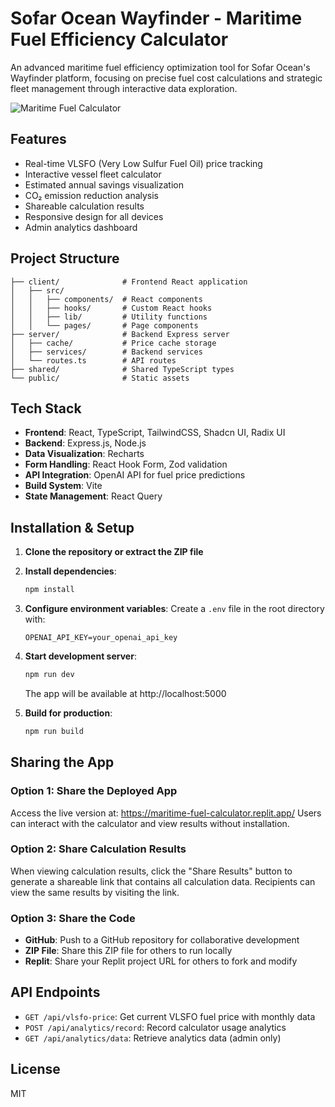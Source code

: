 
# Sofar Ocean Wayfinder - Maritime Fuel Efficiency Calculator

An advanced maritime fuel efficiency optimization tool for Sofar Ocean's Wayfinder platform, focusing on precise fuel cost calculations and strategic fleet management through interactive data exploration.

![Maritime Fuel Calculator](https://maritime-fuel-calculator.replit.app/banner.png)

## Features

- Real-time VLSFO (Very Low Sulfur Fuel Oil) price tracking
- Interactive vessel fleet calculator
- Estimated annual savings visualization
- CO₂ emission reduction analysis
- Shareable calculation results
- Responsive design for all devices
- Admin analytics dashboard

## Project Structure

```
├── client/              # Frontend React application
│   ├── src/
│   │   ├── components/  # React components
│   │   ├── hooks/       # Custom React hooks
│   │   ├── lib/         # Utility functions
│   │   └── pages/       # Page components
├── server/              # Backend Express server
│   ├── cache/           # Price cache storage
│   ├── services/        # Backend services
│   └── routes.ts        # API routes
├── shared/              # Shared TypeScript types
└── public/              # Static assets
```

## Tech Stack

- **Frontend**: React, TypeScript, TailwindCSS, Shadcn UI, Radix UI
- **Backend**: Express.js, Node.js
- **Data Visualization**: Recharts
- **Form Handling**: React Hook Form, Zod validation
- **API Integration**: OpenAI API for fuel price predictions
- **Build System**: Vite
- **State Management**: React Query

## Installation & Setup

1. **Clone the repository or extract the ZIP file**

2. **Install dependencies**:
   ```bash
   npm install
   ```

3. **Configure environment variables**:
   Create a `.env` file in the root directory with:
   ```
   OPENAI_API_KEY=your_openai_api_key
   ```

4. **Start development server**:
   ```bash
   npm run dev
   ```
   The app will be available at http://localhost:5000

5. **Build for production**:
   ```bash
   npm run build
   ```

## Sharing the App

### Option 1: Share the Deployed App

Access the live version at: https://maritime-fuel-calculator.replit.app/
Users can interact with the calculator and view results without installation.

### Option 2: Share Calculation Results

When viewing calculation results, click the "Share Results" button to generate a shareable link that contains all calculation data. Recipients can view the same results by visiting the link.

### Option 3: Share the Code

- **GitHub**: Push to a GitHub repository for collaborative development
- **ZIP File**: Share this ZIP file for others to run locally
- **Replit**: Share your Replit project URL for others to fork and modify

## API Endpoints

- `GET /api/vlsfo-price`: Get current VLSFO fuel price with monthly data
- `POST /api/analytics/record`: Record calculator usage analytics
- `GET /api/analytics/data`: Retrieve analytics data (admin only)

## License

MIT
